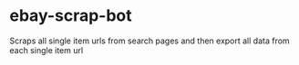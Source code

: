 # ebay-scrap-bot
Scraps all single item urls from search pages and then export all data from each single item url
